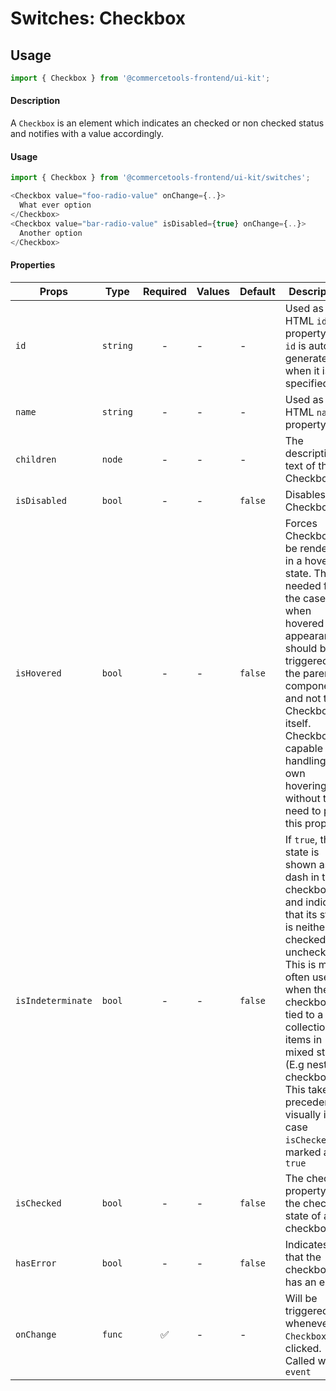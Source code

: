 # Switches: Checkbox

## Usage

```js
import { Checkbox } from '@commercetools-frontend/ui-kit';
```

#### Description

A `Checkbox` is an element which indicates an checked or non checked status and
notifies with a value accordingly.

#### Usage

```js
import { Checkbox } from '@commercetools-frontend/ui-kit/switches';

<Checkbox value="foo-radio-value" onChange={..}>
  What ever option
</Checkbox>
<Checkbox value="bar-radio-value" isDisabled={true} onChange={..}>
  Another option
</Checkbox>
```

#### Properties

| Props             | Type     | Required | Values | Default | Description                                                                                                                                                                                                                                                                                                         |
| ----------------- | -------- | :------: | ------ | ------- | ------------------------------------------------------------------------------------------------------------------------------------------------------------------------------------------------------------------------------------------------------------------------------------------------------------------- |
| `id`              | `string` |    -     | -      | -       | Used as HTML `id` property. An `id` is auto-generated when it is not specified.                                                                                                                                                                                                                                     |
| `name`            | `string` |    -     | -      | -       | Used as HTML `name` property.                                                                                                                                                                                                                                                                                       |
| `children`        | `node`   |    -     | -      | -       | The descriptive text of the Checkbox                                                                                                                                                                                                                                                                                |
| `isDisabled`      | `bool`   |    -     | -      | `false` | Disables the Checkbox                                                                                                                                                                                                                                                                                               |
| `isHovered`       | `bool`   |    -     | -      | `false` | Forces Checkbox to be rendered in a hovered state. That's needed for the cases when hovered appearance should be triggered by the parent component and not the Checkbox itself. Checkbox is capable of handling it's own hovering without the need to pass this prop.                                               |
| `isIndeterminate` | `bool`   |    -     | -      | `false` | If `true`, this state is shown as a dash in the checkbox, and indicates that its state is neither checked nor unchecked. This is most often used when the checkbox is tied to a collection of items in mixed states (E.g nested checkboxes). This takes precedence visually in case `isChecked` is marked as `true` |
| `isChecked`       | `bool`   |    -     | -      | `false` | The checked property sets the checked state of a checkbox.                                                                                                                                                                                                                                                          |
| `hasError`        | `bool`   |    -     | -      | `false` | Indicates that the checkbox has an error                                                                                                                                                                                                                                                                            |
| `onChange`        | `func`   |    ✅    | -      | -       | Will be triggered whenever an `Checkbox` is clicked. Called with `event`                                                                                                                                                                                                                                            |
